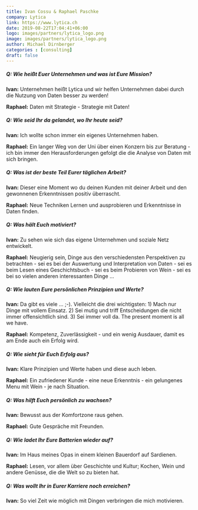 ```yaml
---
title: Ivan Cossu & Raphael Paschke
company: Lytica
link: https://www.lytica.ch
date: 2019-08-22T17:04:41+06:00
logo: images/partners/lytica_logo.png
image: images/partners/lytica_logo.png
author: Michael Dirnberger
categories : [consulting]
draft: false
---
```


##### Q: Wie heißt Euer Unternehmen und was ist Eure Mission?

**Ivan:** Unternehmen heißt Lytica und wir helfen Unternehmen dabei durch die Nutzung von Daten besser zu werden!

**Raphael:** Daten mit Strategie - Strategie mit Daten!

##### Q: Wie seid Ihr da gelandet, wo Ihr heute seid?

**Ivan:** Ich wollte schon immer ein eigenes Unternehmen haben.

**Raphael:** Ein langer Weg von der Uni über einen Konzern bis zur Beratung - ich bin immer den Herausforderungen gefolgt die die Analyse von Daten mit sich bringen.

##### Q: Was ist der beste Teil Eurer täglichen Arbeit?

**Ivan:** Dieser eine Moment wo du deinen Kunden mit deiner Arbeit und den gewonnenen Erkenntnissen positiv überrascht.

**Raphael:** Neue Techniken Lernen und ausprobieren und Erkenntnisse in Daten finden.

##### Q: Was hält Euch motiviert?

**Ivan:** Zu sehen wie sich das eigene Unternehmen und soziale Netz entwickelt.

**Raphael:** Neugierig sein, Dinge aus den verschiedensten Perspektiven zu betrachten - sei es bei der Auswertung und Interpretation von Daten - sei es beim Lesen eines Geschichtsbuch - sei es beim Probieren von Wein - sei es bei so vielen anderen interessanten Dinge ...

##### Q: Wie lauten Eure persönlichen Prinzipien und Werte?

**Ivan:** Da gibt es viele ... ;-). Vielleicht die drei wichtigsten: 1) Mach nur Dinge mit vollem Einsatz. 2) Sei mutig und triff Entscheidungen die nicht immer offensichtlich sind. 3) Sei immer voll da. The present moment is all we have.

**Raphael:** Kompetenz, Zuverlässigkeit - und ein wenig Ausdauer, damit es am Ende auch ein Erfolg wird.

##### Q: Wie sieht für Euch Erfolg aus?

**Ivan:** Klare Prinzipien und Werte haben und diese auch leben.

**Raphael:** Ein zufriedener Kunde - eine neue Erkenntnis - ein gelungenes Menu mit Wein - je nach Situation.

##### Q: Was hilft Euch persönlich zu wachsen?

**Ivan:** Bewusst aus der Komfortzone raus gehen.

**Raphael:** Gute Gespräche mit Freunden.

##### Q: Wie ladet Ihr Eure Batterien wieder auf?

**Ivan:** Im Haus meines Opas in einem kleinen Bauerdorf auf Sardienen.

**Raphael:** Lesen, vor allem über Geschichte und Kultur; Kochen, Wein und andere Genüsse, die die Welt so zu bieten hat.

##### Q: Was wollt Ihr in Eurer Karriere noch erreichen?

**Ivan:** So viel Zeit wie möglich mit Dingen verbringen die mich motivieren.
